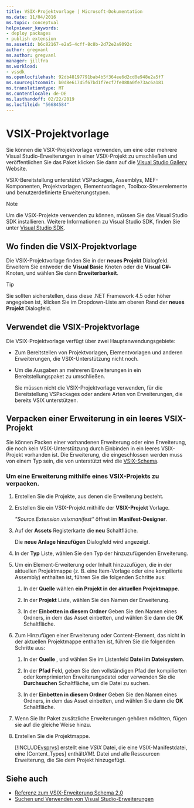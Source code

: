 ```yaml
---
title: VSIX-Projektvorlage | Microsoft-Dokumentation
ms.date: 11/04/2016
ms.topic: conceptual
helpviewer_keywords:
- deploy packages
- publish extension
ms.assetid: b6c82167-e2a5-4cff-8c8b-2d72e2a9092c
author: gregvanl
ms.author: gregvanl
manager: jillfra
ms.workload:
- vssdk
ms.openlocfilehash: 92db48197791bab4b5f364ee6d2cd0e948e2a5f7
ms.sourcegitcommit: b0d8e61745f67bd1f7ecf7fe080a0fe73ac6a181
ms.translationtype: MT
ms.contentlocale: de-DE
ms.lasthandoff: 02/22/2019
ms.locfileid: "56684584"
---
```

# <a name="vsix-project-template"></a>VSIX-Projektvorlage
Sie können die VSIX-Projektvorlage verwenden, um eine oder mehrere Visual Studio-Erweiterungen in einer VSIX-Projekt zu umschließen und veröffentlichen Sie das Paket klicken Sie dann auf die [Visual Studio Gallery](http://go.microsoft.com/fwlink/?LinkID=123847) Website.

 VSIX-Bereitstellung unterstützt VSPackages, Assemblys, MEF-Komponenten, Projektvorlagen, Elementvorlagen, Toolbox-Steuerelemente und benutzerdefinierte Erweiterungstypen.

> [!NOTE]
>  Um die VSIX-Projekte verwenden zu können, müssen Sie das Visual Studio SDK installieren. Weitere Informationen zu Visual Studio SDK, finden Sie unter [Visual Studio SDK](../extensibility/visual-studio-sdk.md).

## <a name="where-to-find-the-vsix-project-template"></a>Wo finden die VSIX-Projektvorlage
 Die VSIX-Projektvorlage finden Sie in der **neues Projekt** Dialogfeld. Erweitern Sie entweder die **Visual Basic** Knoten oder die **Visual C#-** Knoten, und wählen Sie dann **Erweiterbarkeit**.

> [!TIP]
>  Sie sollten sicherstellen, dass diese .NET Framework 4.5 oder höher angegeben ist, klicken Sie im Dropdown-Liste am oberen Rand der **neues Projekt** Dialogfeld.

## <a name="uses-of-the-vsix-project-template"></a>Verwendet die VSIX-Projektvorlage
 Die VSIX-Projektvorlage verfügt über zwei Hauptanwendungsgebiete:

- Zum Bereitstellen von Projektvorlagen, Elementvorlagen und anderen Erweiterungen, die VSIX-Unterstützung nicht noch.

- Um die Ausgaben an mehreren Erweiterungen in ein Bereitstellungspaket zu umschließen.

  Sie müssen nicht die VSIX-Projektvorlage verwenden, für die Bereitstellung VSPackages oder andere Arten von Erweiterungen, die bereits VSIX unterstützen.

## <a name="packaging-an-extension-in-an-empty-vsix-project"></a>Verpacken einer Erweiterung in ein leeres VSIX-Projekt
 Sie können Packen einer vorhandenen Erweiterung oder eine Erweiterung, die noch kein VSIX-Unterstützung durch Einbinden in ein leeres VSIX-Projekt vorhanden ist. Die Erweiterung, die eingeschlossen werden muss von einem Typ sein, die von unterstützt wird die [VSIX-Schema](../extensibility/vsix-extension-schema-2-0-reference.md).

### <a name="to-package-an-extension-by-using-a-vsix-project"></a>Um eine Erweiterung mithilfe eines VSIX-Projekts zu verpacken.

1. Erstellen Sie die Projekte, aus denen die Erweiterung besteht.

2. Erstellen Sie ein VSIX-Projekt mithilfe der **VSIX-Projekt** Vorlage.

    *"Source.Extension.vsixmanifest"* öffnet im **Manifest-Designer**.

3. Auf der **Assets** Registerkarte die **neu** Schaltfläche.

    Die **neue Anlage hinzufügen** Dialogfeld wird angezeigt.

4. In der **Typ** Liste, wählen Sie den Typ der hinzuzufügenden Erweiterung.

5. Um ein Element-Erweiterung oder Inhalt hinzuzufügen, die in der aktuellen Projektmappe (z. B. eine Item-Vorlage oder eine kompilierte Assembly) enthalten ist, führen Sie die folgenden Schritte aus:

   1.  In der **Quelle** wählen **ein Projekt in der aktuellen Projektmappe**.

   2.  In der **Projekt** Liste, wählen Sie den Namen der Erweiterung.

   3.  In der **Einbetten in diesem Ordner** Geben Sie den Namen eines Ordners, in dem das Asset einbetten, und wählen Sie dann die **OK** Schaltfläche.

6. Zum Hinzufügen einer Erweiterung oder Content-Element, das nicht in der aktuellen Projektmappe enthalten ist, führen Sie die folgenden Schritte aus:

   1.  In der **Quelle** , und wählen Sie im Listenfeld **Datei im Dateisystem**.

   2.  In der **Pfad** Feld, geben Sie den vollständigen Pfad der kompilierten oder komprimierten Erweiterungsdatei oder verwenden Sie die **Durchsuchen** Schaltfläche, um die Datei zu suchen.

   3.  In der **Einbetten in diesem Ordner** Geben Sie den Namen eines Ordners, in dem das Asset einbetten, und wählen Sie dann die **OK** Schaltfläche.

7. Wenn Sie Ihr Paket zusätzliche Erweiterungen gehören möchten, fügen sie auf die gleiche Weise hinzu.

8. Erstellen Sie die Projektmappe.

    [!INCLUDE[vsprvs](../code-quality/includes/vsprvs_md.md)] erstellt eine *VSIX* Datei, die eine VSIX-Manifestdatei, eine [Content_Types] enthält*XML* Datei und alle Ressourcen Erweiterung, die Sie dem Projekt hinzugefügt.

## <a name="see-also"></a>Siehe auch
- [Referenz zum VSIX-Erweiterung Schema 2.0](../extensibility/vsix-extension-schema-2-0-reference.md)
- [Suchen und Verwenden von Visual Studio-Erweiterungen](../ide/finding-and-using-visual-studio-extensions.md)